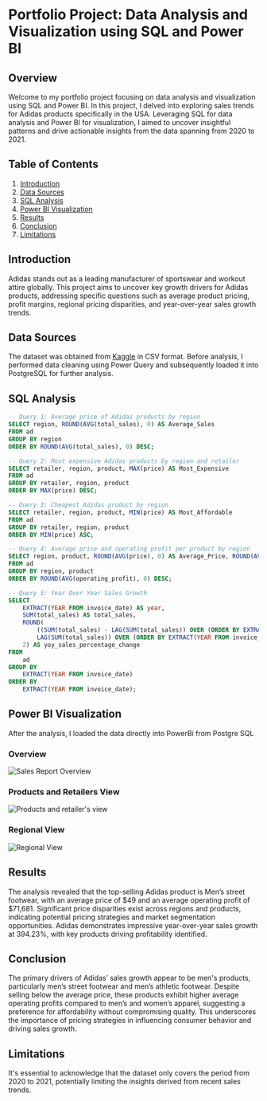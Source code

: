 # Portfolio Project: Data Analysis and Visualization using SQL and Power BI

## Overview
Welcome to my portfolio project focusing on data analysis and visualization using SQL and Power BI. In this project, I delved into exploring sales trends for Adidas products specifically in the USA. Leveraging SQL for data analysis and Power BI for visualization, I aimed to uncover insightful patterns and drive actionable insights from the data spanning from 2020 to 2021.

## Table of Contents
1. [Introduction](#introduction)
2. [Data Sources](#data-sources)
3. [SQL Analysis](#sql-analysis)
4. [Power BI Visualization](#power-bi-visualization)
5. [Results](#results)
6. [Conclusion](#conclusion)
7. [Limitations](#limitations)
## Introduction
Adidas stands out as a leading manufacturer of sportswear and workout attire globally. This project aims to uncover key growth drivers for Adidas products, addressing specific questions such as average product pricing, profit margins, regional pricing disparities, and year-over-year sales growth trends.

## Data Sources
The dataset was obtained from [Kaggle](https://www.kaggle.com/datasets/heemalichaudhari/adidas-sales-dataset/data) in CSV format. Before analysis, I performed data cleaning using Power Query and subsequently loaded it into PostgreSQL for further analysis.

## SQL Analysis
```sql
-- Query 1: Average price of Adidas products by region
SELECT region, ROUND(AVG(total_sales), 0) AS Average_Sales
FROM ad
GROUP BY region
ORDER BY ROUND(AVG(total_sales), 0) DESC;

-- Query 2: Most expensive Adidas products by region and retailer
SELECT retailer, region, product, MAX(price) AS Most_Expensive
FROM ad
GROUP BY retailer, region, product
ORDER BY MAX(price) DESC;

-- Query 3: Cheapest Adidas product by region
SELECT retailer, region, product, MIN(price) AS Most_Affordable
FROM ad
GROUP BY retailer, region, product
ORDER BY MIN(price) ASC;

-- Query 4: Average price and operating profit per product by region
SELECT region, product, ROUND(AVG(price), 0) AS Average_Price, ROUND(AVG(operating_profit), 0) AS Average_Profit
FROM ad
GROUP BY region, product
ORDER BY ROUND(AVG(operating_profit), 0) DESC;

-- Query 5: Year Over Year Sales Growth
SELECT
    EXTRACT(YEAR FROM invoice_date) AS year,
    SUM(total_sales) AS total_sales,
    ROUND(
        ((SUM(total_sales) - LAG(SUM(total_sales)) OVER (ORDER BY EXTRACT(YEAR FROM invoice_date))) / 
        LAG(SUM(total_sales)) OVER (ORDER BY EXTRACT(YEAR FROM invoice_date))) * 100,
    2) AS yoy_sales_percentage_change
FROM
    ad
GROUP BY
    EXTRACT(YEAR FROM invoice_date)
ORDER BY
    EXTRACT(YEAR FROM invoice_date);
```

## Power BI Visualization
After the analysis, I loaded the data directly into PowerBi from Postgre SQL
### Overview

![Sales Report Overview](https://github.com/motebrian/Data-Analysis-Visualization-using-SQL-and-PowerBI/assets/90248185/f28f2492-268c-40f6-9fe4-4cee8f48ef4b)

### Products and Retailers View
![Products and retailer's view](https://github.com/motebrian/Data-Analysis-Visualization-using-SQL-and-PowerBI/assets/90248185/bc582041-a51c-460e-9eea-5e509c415390)

### Regional View

![Regional View](https://github.com/motebrian/Data-Analysis-Visualization-using-SQL-and-PowerBI/assets/90248185/4c88b9ef-6c53-4a99-968a-b48c3a6eb9f2)

## Results
The analysis revealed that the top-selling Adidas product is Men’s street footwear, with an average price of $49 and an average operating profit of $71,681. Significant price disparities exist across regions and products, indicating potential pricing strategies and market segmentation opportunities. Adidas demonstrates impressive year-over-year sales growth at 394.23%, with key products driving profitability identified.

## Conclusion
The primary drivers of Adidas’ sales growth appear to be men's products, particularly men’s street footwear and men’s athletic footwear. Despite selling below the average price, these products exhibit higher average operating profits compared to men’s and women’s apparel, suggesting a preference for affordability without compromising quality. This underscores the importance of pricing strategies in influencing consumer behavior and driving sales growth.

## Limitations
It's essential to acknowledge that the dataset only covers the period from 2020 to 2021, potentially limiting the insights derived from recent sales trends.
